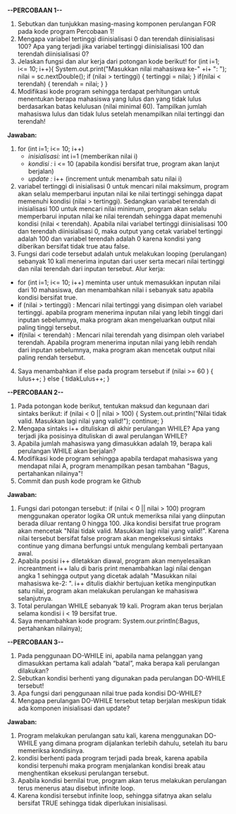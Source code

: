 **--PERCOBAAN 1--**
1. Sebutkan dan tunjukkan masing-masing komponen perulangan FOR pada kode program Percobaan 1! 
2.  Mengapa variabel tertinggi diinisialisasi 0 dan terendah diinisialisasi 100? Apa yang terjadi jika variabel tertinggi diinisialisasi 100 dan terendah diinisialisasi 0? 
3. Jelaskan fungsi dan alur kerja dari potongan kode berikut! 
for (int i=1; i<= 10; i++){
            System.out.print("Masukkan nilai mahasiswa ke-" +i+ ": ");
            nilai = sc.nextDouble();
            if (nilai > tertinggi) {
                tertinggi = nilai;
            }
            if(nilai < terendah) {
                terendah = nilai;
            }
        }
4. Modifikasi kode program sehingga terdapat perhitungan untuk menentukan berapa mahasiswa yang lulus dan yang tidak lulus berdasarkan batas kelulusan (nilai minimal 60). Tampilkan jumlah mahasiswa lulus dan tidak lulus setelah menampilkan nilai tertinggi dan terendah! 

**Jawaban:**
1. for (int i=1; i<= 10; i++)
    - *inisialisasi:* int i=1 (memberikan nilai i)
    - *kondisi     :* i <= 10 (apabila kondisi bersifat true, program akan lanjut berjalan)
    - *update      :* i++ (increment untuk menambah satu nilai i)
2. variabel tertinggi di inisialisasi 0 untuk mencari nilai maksimum, program akan selalu memperbarui inputan nilai ke nilai tertinggi sehingga dapat memenuhi kondisi (nilai > tertinggi). Sedangkan variabel terendah di inisialisasi 100 untuk mencari nilai minimum, program akan selalu memperbarui inputan nilai ke nilai terendah sehingga dapat memenuhi kondisi (nilai < terendah).
Apabila nilai variabel tertinggi diinisialisasi 100 dan terendah diinisialisasi 0, maka output yang cetak variabel tertinggi adalah 100 dan variabel terendah adalah 0 karena kondisi yang diberikan bersifat tidak true atau false.
3. Fungsi dari code tersebut adalah untuk melakukan looping (perulangan) sebanyak 10 kali menerima inputan dari user serta mecari nilai tertinggi dan nilai terendah dari inputan tersebut. 
Alur kerja: 
- for (int i=1; i<= 10; i++) meminta user untuk memasukkan inputan nilai dari 10 mahasiswa, dan menambahkan nilai i sebanyak satu apabila kondisi bersifat true.
- if (nilai > tertinggi) : Mencari nilai tertinggi yang disimpan oleh variabel tertinggi. apabila program menerima inputan nilai yang lebih tinggi dari inputan sebelumnya, maka program akan mengeluarkan output nilai paling tinggi tersebut.
- if(nilai < terendah) : Mencari nilai terendah yang disimpan oleh variabel terendah. Apabila program menerima inputan nilai yang lebih rendah dari inputan sebelumnya, maka program akan mencetak output nilai paling rendah tersebut.
4. Saya menambahkan if else pada program tersebut
 if (nilai >= 60 ) {
    lulus++;
    } else {
        tidakLulus++;
    }

**--PERCOBAAN 2--**
1. Pada potongan kode berikut, tentukan maksud dan kegunaan dari sintaks berikut: 
if (nilai < 0 || nilai > 100) {
    System.out.println("Nilai tidak valid. Masukkan lagi nilai yang valid!");
    continue;
}
2. Mengapa sintaks i++ dituliskan di akhir perulangan WHILE? Apa yang terjadi jika posisinya dituliskan di awal perulangan WHILE? 
3. Apabila jumlah mahasiswa yang dimasukkan adalah 19, berapa kali perulangan WHILE akan berjalan?
4.  Modifikasi kode program sehingga apabila terdapat mahasiswa yang mendapat nilai A, program menampilkan pesan tambahan "Bagus, pertahankan nilainya"! 
5. Commit dan push kode program ke Github 

**Jawaban:**
1. Fungsi dari potongan tersebut:
if (nilai < 0 || nilai > 100) program menggunakan operator logika OR untuk memeriksa nilai yang diinputan berada diluar rentang 0 hingga 100. Jika kondisi bersifat true program akan mencetak "Nilai tidak valid. Masukkan lagi nilai yang valid!". Karena nilai tersebut bersifat false program akan mengeksekusi sintaks continue yang dimana berfungsi untuk mengulang kembali pertanyaan awal.
2. Apabila posisi i++ diletakkan diawal, program akan menyelesaikan increantment i++ lalu di baris print menambahkan lagi nilai dengan angka 1 sehingga output yang dicetak adalah "Masukkan nilai mahasiswa ke-2: ". i++ ditulis diakhir bertujuan ketika menginputkan satu nilai, program akan melakukan perulangan ke mahasiswa selanjutnya.
3. Total perulangan WHILE sebanyak 19 kali. Program akan terus berjalan selama kondisi i < 19 bersifat true.
4. Saya menambahkan kode program:
System.our.println(:Bagus, pertahankan nilainya);

**--PERCOBAAN 3--**
1. Pada penggunaan DO-WHILE ini, apabila nama pelanggan yang dimasukkan pertama kali adalah “batal”, maka berapa kali perulangan dilakukan? 
2. Sebutkan kondisi berhenti yang digunakan pada perulangan DO-WHILE tersebut!
3. Apa fungsi dari penggunaan nilai true pada kondisi DO-WHILE? 
4. Mengapa perulangan DO-WHILE tersebut tetap berjalan meskipun tidak ada komponen inisialisasi dan update? 

**Jawaban:**
1. Program melakukan perulangan satu kali, karena menggunakan DO-WHILE yang dimana program dijalankan terlebih dahulu, setelah itu baru  memeriksa kondisinya. 
2. kondisi berhenti pada program terjadi pada break, karena  apabila kondisi terpenuhi maka program menjalankan kondisi break atau menghentikan eksekusi perulangan tersebut.
3. Apabila kondisi bernilai true, program akan terus melakukan perulangan terus menerus atau disebut infinite loop.
4. Karena kondisi tersebut infinite loop, sehingga sifatnya akan selalu bersifat TRUE sehingga tidak diperlukan inisialisasi.